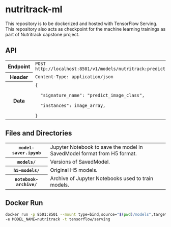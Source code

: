# nutritrack-ml

This repository is to be dockerized and hosted with TensorFlow Serving. This repository also acts as checkpoint for the machine learning trainings as part of Nutritrack capstone project.

## API
<table>
<tr>
<th>Endpoint</th>
<td><code>POST http://localhost:8501/v1/models/nutritrack:predict</code></td>
</tr>
<tr>
<th>Header</th>
<td><code>Content-Type: application/json</code></td>
</tr>
<tr>
<th>Data</th>
<td><code>{<br/>
&nbsp;&nbsp;"signature_name": "predict_image_class",<br/>
&nbsp;&nbsp;"instances": image_array,<br/>
}
</code></td>
</table>

## Files and Directories
<table>
<tr>
<th><code>model-saver.ipynb</code></th>
<td>Jupyter Notebook to save the model in SavedModel format from H5 format.</td>
</tr>
<tr>
<th><code>models/</code></th>
<td>Versions of SavedModel.</td>
</tr>
<tr>
<th><code>h5-models/</code></th>
<td>Original H5 models.</td>
</tr>
<tr>
<th><code>notebook-archive/</code></th>
<td>Archive of Jupyter Notebooks used to train models.</td>
</tr>
</table>

## Docker Run
```bash
docker run -p 8501:8501 --mount type=bind,source="$(pwd)/models",target="/models/nutritrack" \
-e MODEL_NAME=nutritrack -t tensorflow/serving
```
